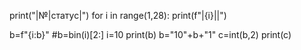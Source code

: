 print("|№|статус|")
for i in range(1,28):
  print(f"|{i}||")
  

b=f"{i:b}"
#b=bin(i)[2:]
i=10
print(b)
b="10"+b+"1"
c=int(b,2)
print(c)
